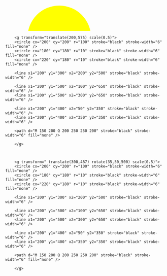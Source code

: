 <svg xmlns="http://www.w3.org/2000/svg">
<!-- soleil-->
<circle cx="170" cy="170" r="100"  fill="yellow">

<animate id="petit" attributeName="r" attributeType="xml" from="100" to="145" begin="1s;grand.end" dur="2s" fill="freeze"/>
<animate id="grand" attributeName="r" attributeType="xml" from="145" to="100" begin="petit.end" dur="2s" fill="freeze"/>

 </circle>

<!-- animaux -->

<g transform="translate(-500,100) scale(0.9)" >
<path d="M 50 100 Q 150 50 150 150 Q 200 50 250 150"  stroke="black" stroke-width="6" fill="none" >       

<animateTransform  attributeName="transform" attributeType="xml" type="translate" from="100" to="2620" dur="3s" repeatCount="indefinite" />
</path>

</g>


<!-- gazon-->


<rect y="900" width="3000" height="200" fill= "#076e10" />

<!--Arbre-->

<polygon transform="translate(1410,461) scale(1.4) " points="225,9 300,210 160,210" fill="#086105" />

<polygon transform="translate(1453,420) scale(1.2) " points="225,9 300,210 160,210" fill="#086105" />

<polygon transform="translate(1542,390) scale(0.8) " points="225,9 300,210 160,210" fill="#086105" />

<rect y="755" x="1708" width="50" height="147" fill="#5a2f06" />

 <!-- stickman-->

        <g transform="translate(200,575) scale(0.5)">
        <circle cx="200" cy="200" r="100" stroke="black" stroke-width="6" fill="none" />
        <circle cx="180" cy="180" r="10" stroke="black" stroke-width="6" fill="none" />
        <circle cx="220" cy="180" r="10" stroke="black" stroke-width="6" fill="none" />

        <line x1="200" y1="300" x2="200" y2="500" stroke="black" stroke-width="6" />
        
        <line x1="200" y1="500" x2="100" y2="650" stroke="black" stroke-width="6" />
        <line x1="200" y1="500" x2="300" y2="650" stroke="black" stroke-width="6" />
        
        <line x1="200" y1="400" x2="50" y2="350" stroke="black" stroke-width="6" />
        <line x1="200" y1="400" x2="350" y2="350" stroke="black" stroke-width="6" />
        
        <path d="M 150 200 Q 200 250 250 200" stroke="black" stroke-width="6" fill="none" />

        </g>



        <g transform=" translate(300,487) rotate(35,50,500) scale(0.5)">
        <circle cx="200" cy="200" r="100" stroke="black" stroke-width="6" fill="none" />
        <circle cx="180" cy="180" r="10" stroke="black" stroke-width="6" fill="none" />
        <circle cx="220" cy="180" r="10" stroke="black" stroke-width="6" fill="none" />

        <line x1="200" y1="300" x2="200" y2="500" stroke="black" stroke-width="6" />
        
        <line x1="200" y1="500" x2="100" y2="650" stroke="black" stroke-width="6" />
        <line x1="200" y1="500" x2="300" y2="650" stroke="black" stroke-width="6" />
        
        <line x1="200" y1="400" x2="50" y2="350" stroke="black" stroke-width="6" />
        <line x1="200" y1="400" x2="350" y2="350" stroke="black" stroke-width="6" />
        
        <path d="M 150 200 Q 200 250 250 200" stroke="black" stroke-width="6" fill="none" />

        </g>


</svg>
